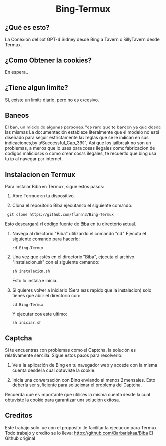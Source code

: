 <h1 align="center">Bing-Termux</h1>

## ¿Qué es esto?
La Conexión del bot GPT-4 Sidney desde Bing a Tavern o SillyTavern desde Termux.

## ¿Como Obtener la cookies?

En espera..

## ¿Tiene algun limite?
Sí, existe un límite diario, pero no es excesivo.

## Baneos
El ban, un miedo de algunas personas, "es raro que te baneen ya que desde las mismas La documentación establece literalmente que el modelo no está diseñado para seguir estrictamente las reglas que se le indican en sus indicaciones,by u/Successful_Cap_390", Asi que los jailbreak no son un problemas, a menos que lo uses para cosas ilegales como fabricacion de codigos maliciosos o como crear cosas ilegales, te recuerdo que bing usa tu ip al navegar por internet.

## Instalacion en Termux
Para instalar Biba en Termux, sigue estos pasos:

1. Abre Termux en tu dispositivo.

2. Clona el repositorio Biba ejecutando el siguiente comando:

  ```shell
   git clone https://github.com/flannn3/Bing-Termux
 ```
Esto descargará el código fuente de Biba en tu directorio actual.

1. Navega al directorio "Biba" utilizando el comando "cd". Ejecuta el siguiente comando para hacerlo:

     ```shell
    cd Bing-Termux
     ```
    
2. Una vez que estés en el directorio "Biba", ejecuta el archivo "instalacion.sh" con el siguiente comando:

     ```shell
    sh instalacion.sh
     ```

     Esto lo instala e inicia.
   
4. Si quieres volver a iniciarlo (Sera mas rapido que la instalacion) solo tienes que abrir el directorio con:

     ```shell
    cd Bing-Termux
     ```
   Y ejecutar con este ultimo:

     ```shell
    sh iniciar.sh
     ```
     
## Captcha
Si te encuentras con problemas como el Captcha, la solución es relativamente sencilla. Sigue estos pasos para resolverlo:

1. Ve a la aplicación de Bing en tu navegador web y accede con la misma cuenta desde la cual obtuviste la cookie.

2. Inicia una conversación con Bing enviando al menos 2 mensajes. Esto debería ser suficiente para solucionar el problema del Captcha.

Recuerda que es importante que utilices la misma cuenta desde la cual obtuviste la cookie para garantizar una solución exitosa.


##  Creditos
Este trabajo solo fue con el proposito de facilitar la ejecucion para Termux Todo trabajo y credito se lo lleva:
https://github.com/Barbariskaa/Biba
El Github original
